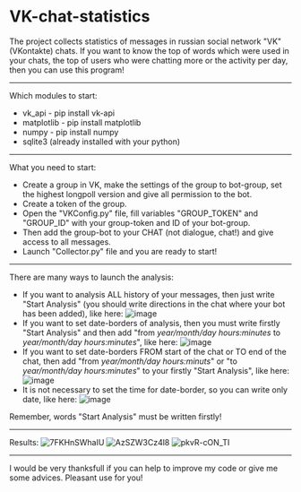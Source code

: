 # VK-chat-statistics
The project collects statistics of messages in russian social network "VK" (VKontakte) chats.
If you want to know the top of words which were used in your chats, the top of users who were chatting more or the activity per day, then you can use this program!

---
Which modules to start:
- vk_api - pip install vk-api
- matplotlib - pip install matplotlib
- numpy - pip install numpy
- sqlite3 (already installed with your python)

---
What you need to start:
- Create a group in VK, make the settings of the group to bot-group, set the highest longpoll version and give all permission to the bot.
- Create a token of the group.
- Open the "VKConfig.py" file, fill variables "GROUP_TOKEN" and "GROUP_ID" with your group-token and ID of your bot-group.
- Then add the group-bot to your CHAT (not dialogue, chat!) and give access to all messages.
- Launch "Collector.py" file and you are ready to start!

---
There are many ways to launch the analysis:
- If you want to analysis ALL history of your messages, then just write "Start Analysis" (you should write directions in the chat where your bot has been added), like here:
![image](https://user-images.githubusercontent.com/62260405/114281015-aa447980-9a44-11eb-8fc6-2765d45dfa30.png)
- If you want to set date-borders of analysis, then you must write firstly "Start Analysis" and then add "from *year/month/day hours:minutes* to *year/month/day hours:minutes*", like here:
![image](https://user-images.githubusercontent.com/62260405/114281058-e1b32600-9a44-11eb-9090-3a22a88b78b1.png)
- If you want to set date-borders FROM start of the chat or TO end of the chat, then add "from *year/month/day hours:minuts*" or "to *year/month/day hours:minutes*" to your firstly "Start Analysis", like here:
![image](https://user-images.githubusercontent.com/62260405/114281100-17f0a580-9a45-11eb-8904-3859a24410be.png)
- It is not necessary to set the time for date-border, so you can write only date, like here:
![image](https://user-images.githubusercontent.com/62260405/114281400-d8c35400-9a46-11eb-8469-f622fc1b12e7.png)

Remember, words "Start Analysis" must be written firstly!

---
Results:
![7FKHnSWhaIU](https://user-images.githubusercontent.com/62260405/114281291-3dca7a00-9a46-11eb-9221-43793ede88e1.jpg)
![AzSZW3Cz4l8](https://user-images.githubusercontent.com/62260405/114281314-4e7af000-9a46-11eb-8a63-81814773cc94.jpg)
![pkvR-cON_TI](https://user-images.githubusercontent.com/62260405/114281317-5044b380-9a46-11eb-9a80-4ac20ac82e45.jpg)

---
I would be very thanksfull if you can help to improve my code or give me some advices. Pleasant use for you!
